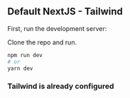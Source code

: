 ## Default NextJS - Tailwind

First, run the development server:

Clone the repo and run.

```bash
npm run dev
# or
yarn dev
```

### Tailwind is already configured
